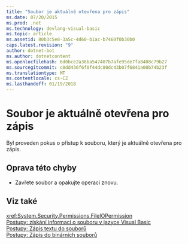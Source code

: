 ```yaml
---
title: "Soubor je aktuálně otevřena pro zápis"
ms.date: 07/20/2015
ms.prod: .net
ms.technology: devlang-visual-basic
ms.topic: article
ms.assetid: 80b3c5e8-3a5c-4d60-b1ac-b7460f0b30b0
caps.latest.revision: "9"
author: dotnet-bot
ms.author: dotnetcontent
ms.openlocfilehash: 6d0bce2a36ba547407b7afe95de7fa8408c79b27
ms.sourcegitcommit: c0dd436f6f8f44dc80dc43b07f6841a00b74b23f
ms.translationtype: MT
ms.contentlocale: cs-CZ
ms.lasthandoff: 01/19/2018
---
```

# <a name="the-file-is-currently-open-for-writing"></a>Soubor je aktuálně otevřena pro zápis
Byl proveden pokus o přístup k souboru, který je aktuálně otevřena pro zápis.  
  
## <a name="to-correct-this-error"></a>Oprava této chyby  
  
-   Zavřete soubor a opakujte operaci znovu.  
  
## <a name="see-also"></a>Viz také  
 <xref:System.Security.Permissions.FileIOPermission>  
 [Postupy: získání informací o souboru v jazyce Visual Basic](http://msdn.microsoft.com/library/ca0720ec-f40e-4c11-9748-0ce1685c78f0)  
 [Postupy: Zápis textu do souborů](../../visual-basic/developing-apps/programming/drives-directories-files/how-to-write-text-to-files.md)  
 [Postupy: Zápis do binárních souborů](../../visual-basic/developing-apps/programming/drives-directories-files/how-to-write-to-binary-files.md)
